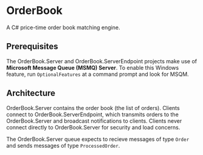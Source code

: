# OrderBook

A C# price-time order book matching engine.

## Prerequisites

The OrderBook.Server and OrderBook.ServerEndpoint projects make use of **Microsoft Message Queue (MSMQ) Server**. To enable this Windows feature, run `OptionalFeatures` at a command prompt and look for MSQM.

## Architecture

OrderBook.Server contains the order book (the list of orders). Clients connect to OrderBook.ServerEndpoint, which transmits orders to the OrderBook.Server and broadcast notifications to clients. Clients never connect directly to OrderBook.Server for security and load concerns.

The OrderBook.Server queue expects to recieve messages of type `Order` and sends messages of type `ProcessedOrder`.
